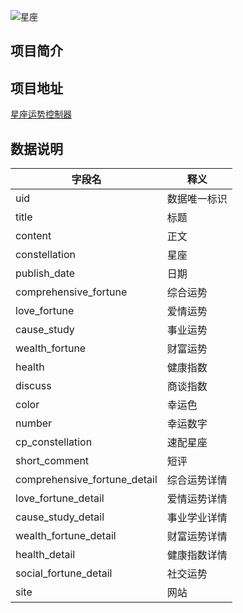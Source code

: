![星座](https://i-young.guokr.net/FoQ6X9qpD7sOTd4W805phVukDDek)

## 项目简介


## 项目地址
[星座运势控制器](https://datamuse.guokr.com/desktop?page=fhc)
## 数据说明

| 字段名        | 释义                       |
| ---- | ---- |
| uid | 数据唯一标识 |
| title | 标题 |
| content | 正文 |
| constellation | 星座 |
| publish_date | 日期 |
| comprehensive_fortune | 综合运势 |
| love_fortune | 爱情运势 |
| cause_study | 事业运势 |
| wealth_fortune | 财富运势 |
| health | 健康指数 |
| discuss | 商谈指数 |
| color | 幸运色 |
| number | 幸运数字 |
| cp_constellation | 速配星座 |
| short_comment | 短评 |
| comprehensive_fortune_detail | 综合运势详情 |
| love_fortune_detail | 爱情运势详情 |
| cause_study_detail | 事业学业详情 |
| wealth_fortune_detail | 财富运势详情 |
| health_detail | 健康指数详情 |
| social_fortune_detail | 社交运势 |
| site | 网站 |
